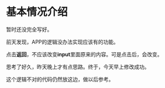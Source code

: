 # 基本情况介绍

暂时还没完全写好。

前天发现，APP的逻辑没办法实现应该有的功能。

点击**返回**，不应该改变**input**里面原来的内容。可是点击后，会改变。

思考了好久，昨天晚上才有点思路。终于，今天早上修改成功。

这个逻辑不对的代码仍然放这边，做以后参考。
